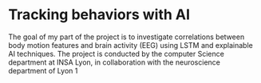 # Tracking behaviors with AI
The goal of my part of the project is to investigate correlations between body motion features and brain activity (EEG) using LSTM and explainable AI 
techniques.
The project is conducted by the computer Science department at INSA Lyon, in collaboration with the neuroscience department of Lyon 1
